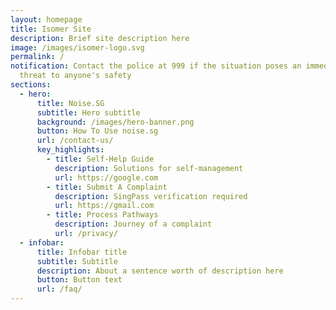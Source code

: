 ```yaml
---
layout: homepage
title: Isomer Site
description: Brief site description here
image: /images/isomer-logo.svg
permalink: /
notification: Contact the police at 999 if the situation poses an immediate
  threat to anyone's safety
sections:
  - hero:
      title: Noise.SG
      subtitle: Hero subtitle
      background: /images/hero-banner.png
      button: How To Use noise.sg
      url: /contact-us/
      key_highlights:
        - title: Self-Help Guide
          description: Solutions for self-management
          url: https://google.com
        - title: Submit A Complaint
          description: SingPass verification required
          url: https://gmail.com
        - title: Process Pathways
          description: Journey of a complaint
          url: /privacy/
  - infobar:
      title: Infobar title
      subtitle: Subtitle
      description: About a sentence worth of description here
      button: Button text
      url: /faq/
---
```

